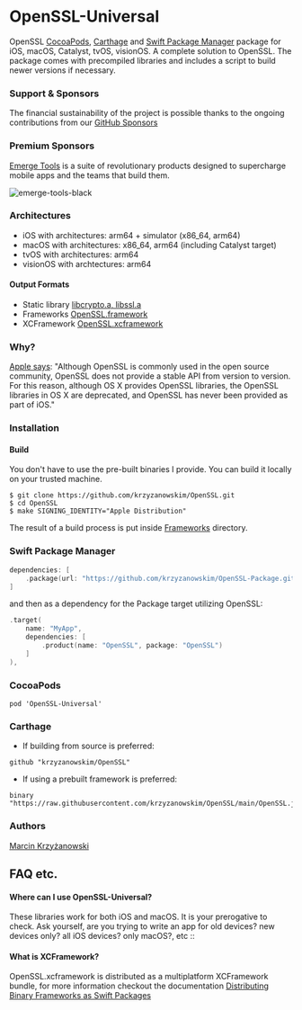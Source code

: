 # OpenSSL-Universal

OpenSSL [CocoaPods](https://cocoapods.org/), [Carthage](https://github.com/Carthage/Carthage) and [Swift Package Manager](https://swift.org/package-manager/) package for iOS, macOS, Catalyst, tvOS, visionOS. A complete solution to OpenSSL. The package comes with precompiled libraries and includes a script to build newer versions if necessary.

### Support & Sponsors

The financial sustainability of the project is possible thanks to the ongoing contributions from our [GitHub Sponsors](https://github.com/sponsors/krzyzanowskim)

### Premium Sponsors

  [Emerge Tools](https://www.emergetools.com/) is a suite of revolutionary products designed to supercharge mobile apps and the teams that build them.

  ![emerge-tools-black](https://github.com/krzyzanowskim/OpenSSL/assets/758033/a21f5ac1-ef39-4b56-a8d2-575adeb7fe55)

### Architectures

- iOS with architectures: arm64 + simulator (x86_64, arm64)
- macOS with architectures: x86_64, arm64 (including Catalyst target)
- tvOS with architectures: arm64
- visionOS with archtectures: arm64

#### Output Formats

- Static library [libcrypto.a, libssl.a](iphoneos/lib/)
- Frameworks [OpenSSL.framework](Frameworks/)
- XCFramework [OpenSSL.xcframework](https://github.com/krzyzanowskim/OpenSSL/releases/latest/download/OpenSSL.xcframework.zip)

### Why?

[Apple says](https://developer.apple.com/library/mac/documentation/security/Conceptual/cryptoservices/GeneralPurposeCrypto/GeneralPurposeCrypto.html):
"Although OpenSSL is commonly used in the open source community, OpenSSL does not provide a stable API from version to version. For this reason, although OS X provides OpenSSL libraries, the OpenSSL libraries in OS X are deprecated, and OpenSSL has never been provided as part of iOS."

### Installation

#### Build

You don't have to use the pre-built binaries I provide. You can build it locally on your trusted machine.

```
$ git clone https://github.com/krzyzanowskim/OpenSSL.git
$ cd OpenSSL
$ make SIGNING_IDENTITY="Apple Distribution"
```

The result of a build process is put inside [Frameworks](Frameworks/) directory.

### Swift Package Manager

```swift
dependencies: [
    .package(url: "https://github.com/krzyzanowskim/OpenSSL-Package.git", from: "3.1.5004")
]
```

and then as a dependency for the Package target utilizing OpenSSL:

```swift
.target(
    name: "MyApp",
    dependencies: [
        .product(name: "OpenSSL", package: "OpenSSL")
    ]
),
```

### CocoaPods

```
pod 'OpenSSL-Universal'
```

### Carthage

* If building from source is preferred:

```
github "krzyzanowskim/OpenSSL"
```

* If using a prebuilt framework is preferred:

```
binary "https://raw.githubusercontent.com/krzyzanowskim/OpenSSL/main/OpenSSL.json"
```

### Authors

[Marcin Krzyżanowski](https://x.com/krzyzanowskim)

## FAQ etc.
#### Where can I use OpenSSL-Universal?
These libraries work for both iOS and macOS. It is your prerogative to check. Ask yourself, are you trying to write an app for old devices? new devices only? all iOS devices? only macOS?, etc ::

#### What is XCFramework?

OpenSSL.xcframework is distributed as a multiplatform XCFramework bundle, for more information checkout the documentation [Distributing Binary Frameworks as Swift Packages](https://developer.apple.com/documentation/xcode/distributing-binary-frameworks-as-swift-packages)
